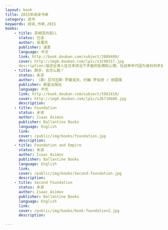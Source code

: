 ```yaml
---
layout: book
title: 2015年阅读书单
category: 读书
keywords: 阅读,书单,2015
books: 
    - title: 亚细亚的孤儿
      status: 已读
      author: 吳濁流
      publisher: 遠景
      language: 中文
      link: http://book.douban.com/subject/2009489/
      cover: http://img6.douban.com/lpic/s3190317.jpg
      description:描述台湾人在日本统治下矛盾的处境和心理。在战争年代因为身份的矛盾受到双份的苦难。 
    - title: 跑步，该怎么跑？
      status: 未读
      author: （美）尼可拉斯·罗曼诺夫、约翰·罗伯逊 / 徐国锋 
      publisher: 新星出版社
      language: 中文
      link: http://book.douban.com/subject/5981419/
      cover: http://img6.douban.com/lpic/s26710680.jpg
      description: 
    - title: Foundation
      status: 未读
      author: Isaac Asimov
      publisher: Ballantine Books
      language: English
      link: 
      cover: /public/img/books/foundation.jpg
      description:
    - title: Foundation and Empire
      status: 未读
      author: Isaac Asimov
      publisher: Ballantine Books
      language: English
      link: 
      cover: /public/img/books/Second-foundation.jpg
      description:
    - title: Second Foundation
      status: 未读
      author: Isaac Asimov
      publisher: Ballantine Books
      language: English
      link: 
      cover: /public/img/books/book-foundation2.jpg
      description:

---
```





     
  
